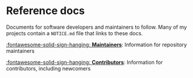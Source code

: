 # Reference docs

Documents for software developers and maintainers to follow.
Many of my projects contain a `NOTICE.md` file that links to these docs.

[:fontawesome-solid-sign-hanging: **Maintainers**](maintainer-guide.md):
Information for repository maintainers

[:fontawesome-solid-sign-hanging: **Contributors**](contributor-guide.md):
Information for contributors, including newcomers
